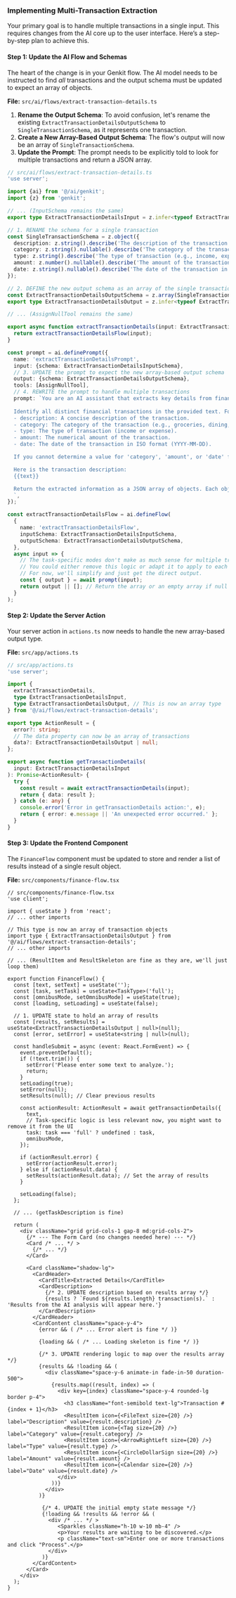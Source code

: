### Implementing Multi-Transaction Extraction

Your primary goal is to handle multiple transactions in a single input. This requires changes from the AI core up to the user interface. Here’s a step-by-step plan to achieve this.

#### Step 1: Update the AI Flow and Schemas

The heart of the change is in your Genkit flow. The AI model needs to be instructed to find *all* transactions and the output schema must be updated to expect an array of objects.

**File:** `src/ai/flows/extract-transaction-details.ts`

1.  **Rename the Output Schema**: To avoid confusion, let's rename the existing `ExtractTransactionDetailsOutputSchema` to `SingleTransactionSchema`, as it represents one transaction.
2.  **Create a New Array-Based Output Schema**: The flow's output will now be an array of `SingleTransactionSchema`.
3.  **Update the Prompt**: The prompt needs to be explicitly told to look for multiple transactions and return a JSON array.

```typescript
// src/ai/flows/extract-transaction-details.ts
'use server';

import {ai} from '@/ai/genkit';
import {z} from 'genkit';

// ... (InputSchema remains the same)
export type ExtractTransactionDetailsInput = z.infer<typeof ExtractTransactionDetailsInputSchema>;

// 1. RENAME the schema for a single transaction
const SingleTransactionSchema = z.object({
  description: z.string().describe('The description of the transaction.'),
  category: z.string().nullable().describe('The category of the transaction.'),
  type: z.string().describe('The type of transaction (e.g., income, expense).'),
  amount: z.number().nullable().describe('The amount of the transaction.'),
  date: z.string().nullable().describe('The date of the transaction in ISO format (YYYY-MM-DD).'),
});

// 2. DEFINE the new output schema as an array of the single transaction schema
const ExtractTransactionDetailsOutputSchema = z.array(SingleTransactionSchema);
export type ExtractTransactionDetailsOutput = z.infer<typeof ExtractTransactionDetailsOutputSchema>;

// ... (AssignNullTool remains the same)

export async function extractTransactionDetails(input: ExtractTransactionDetailsInput): Promise<ExtractTransactionDetailsOutput> {
  return extractTransactionDetailsFlow(input);
}

const prompt = ai.definePrompt({
  name: 'extractTransactionDetailsPrompt',
  input: {schema: ExtractTransactionDetailsInputSchema},
  // 3. UPDATE the prompt to expect the new array-based output schema
  output: {schema: ExtractTransactionDetailsOutputSchema},
  tools: [AssignNullTool],
  // 4. REWRITE the prompt to handle multiple transactions
  prompt: `You are an AI assistant that extracts key details from financial transaction descriptions.
  
  Identify all distinct financial transactions in the provided text. For each transaction, extract the following information:
  - description: A concise description of the transaction.
  - category: The category of the transaction (e.g., groceries, dining, utilities).
  - type: The type of transaction (income or expense).
  - amount: The numerical amount of the transaction.
  - date: The date of the transaction in ISO format (YYYY-MM-DD).

  If you cannot determine a value for 'category', 'amount', or 'date' for a specific transaction and omnibusMode is enabled, use the assignNull tool for that field.

  Here is the transaction description:
  {{text}}

  Return the extracted information as a JSON array of objects. Each object in the array should represent a single transaction. If no transactions are found, return an empty array.
  `,
});

const extractTransactionDetailsFlow = ai.defineFlow(
  {
    name: 'extractTransactionDetailsFlow',
    inputSchema: ExtractTransactionDetailsInputSchema,
    outputSchema: ExtractTransactionDetailsOutputSchema,
  },
  async input => {
    // The task-specific modes don't make as much sense for multiple transactions.
    // You could either remove this logic or adapt it to apply to each transaction found.
    // For now, we'll simplify and just get the direct output.
    const { output } = await prompt(input);
    return output || []; // Return the array or an empty array if null
  }
);
```

#### Step 2: Update the Server Action

Your server action in `actions.ts` now needs to handle the new array-based output type.

**File:** `src/app/actions.ts`

```typescript
// src/app/actions.ts
'use server';

import {
  extractTransactionDetails,
  type ExtractTransactionDetailsInput,
  type ExtractTransactionDetailsOutput, // This is now an array type
} from '@/ai/flows/extract-transaction-details';

export type ActionResult = {
  error?: string;
  // The data property can now be an array of transactions
  data?: ExtractTransactionDetailsOutput | null;
};

export async function getTransactionDetails(
  input: ExtractTransactionDetailsInput
): Promise<ActionResult> {
  try {
    const result = await extractTransactionDetails(input);
    return { data: result };
  } catch (e: any) {
    console.error('Error in getTransactionDetails action:', e);
    return { error: e.message || 'An unexpected error occurred.' };
  }
}
```

#### Step 3: Update the Frontend Component

The `FinanceFlow` component must be updated to store and render a list of results instead of a single result object.

**File:** `src/components/finance-flow.tsx`

```tsx
// src/components/finance-flow.tsx
'use client';

import { useState } from 'react';
// ... other imports

// This type is now an array of transaction objects
import type { ExtractTransactionDetailsOutput } from '@/ai/flows/extract-transaction-details';
// ... other imports

// ... (ResultItem and ResultSkeleton are fine as they are, we'll just loop them)

export function FinanceFlow() {
  const [text, setText] = useState('');
  const [task, setTask] = useState<TaskType>('full');
  const [omnibusMode, setOmnibusMode] = useState(true);
  const [loading, setLoading] = useState(false);
  
  // 1. UPDATE state to hold an array of results
  const [results, setResults] = useState<ExtractTransactionDetailsOutput | null>(null);
  const [error, setError] = useState<string | null>(null);

  const handleSubmit = async (event: React.FormEvent) => {
    event.preventDefault();
    if (!text.trim()) {
      setError('Please enter some text to analyze.');
      return;
    }
    setLoading(true);
    setError(null);
    setResults(null); // Clear previous results

    const actionResult: ActionResult = await getTransactionDetails({
      text,
      // Task-specific logic is less relevant now, you might want to remove it from the UI
      task: task === 'full' ? undefined : task,
      omnibusMode,
    });

    if (actionResult.error) {
      setError(actionResult.error);
    } else if (actionResult.data) {
      setResults(actionResult.data); // Set the array of results
    }

    setLoading(false);
  };
  
  // ... (getTaskDescription is fine)

  return (
    <div className="grid grid-cols-1 gap-8 md:grid-cols-2">
      {/* --- The Form Card (no changes needed here) --- */}
      <Card /* ... */ >
        {/* ... */}
      </Card>
      
      <Card className="shadow-lg">
        <CardHeader>
          <CardTitle>Extracted Details</CardTitle>
          <CardDescription>
            {/* 2. UPDATE description based on results array */}
            {results ? `Found ${results.length} transaction(s).` : 'Results from the AI analysis will appear here.'}
          </CardDescription>
        </CardHeader>
        <CardContent className="space-y-4">
          {error && ( /* ... Error alert is fine */ )}

          {loading && ( /* ... Loading skeleton is fine */ )}

          {/* 3. UPDATE rendering logic to map over the results array */}
          {results && !loading && (
            <div className="space-y-6 animate-in fade-in-50 duration-500">
              {results.map((result, index) => (
                <div key={index} className="space-y-4 rounded-lg border p-4">
                  <h3 className="font-semibold text-lg">Transaction #{index + 1}</h3>
                  <ResultItem icon={<FileText size={20} />} label="Description" value={result.description} />
                  <ResultItem icon={<Tag size={20} />} label="Category" value={result.category} />
                  <ResultItem icon={<ArrowRightLeft size={20} />} label="Type" value={result.type} />
                  <ResultItem icon={<CircleDollarSign size={20} />} label="Amount" value={result.amount} />
                  <ResultItem icon={<Calendar size={20} />} label="Date" value={result.date} />
                </div>
              ))}
            </div>
          )}

           {/* 4. UPDATE the initial empty state message */}
           {!loading && !results && !error && (
             <div /* ... */ >
                <Sparkles className="h-10 w-10 mb-4" />
                <p>Your results are waiting to be discovered.</p>
                <p className="text-sm">Enter one or more transactions and click "Process".</p>
             </div>
           )}
        </CardContent>
      </Card>
    </div>
  );
}
```